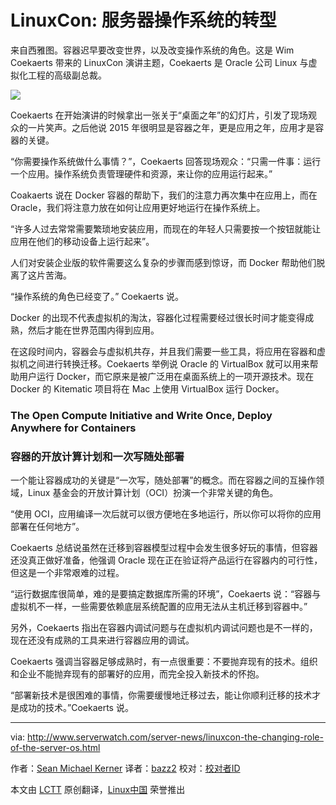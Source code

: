 LinuxCon: 服务器操作系统的转型
================================================================================
来自西雅图。容器迟早要改变世界，以及改变操作系统的角色。这是 Wim Coekaerts 带来的 LinuxCon 演讲主题，Coekaerts 是 Oracle 公司 Linux 与虚拟化工程的高级副总裁。

![](http://www.serverwatch.com/imagesvr_ce/6421/wim-200x150.jpg)

Coekaerts 在开始演讲的时候拿出一张关于“桌面之年”的幻灯片，引发了现场观众的一片笑声。之后他说 2015 年很明显是容器之年，更是应用之年，应用才是容器的关键。

“你需要操作系统做什么事情？”，Coekaerts 回答现场观众：“只需一件事：运行一个应用。操作系统负责管理硬件和资源，来让你的应用运行起来。”

Coakaerts 说在 Docker 容器的帮助下，我们的注意力再次集中在应用上，而在 Oracle，我们将注意力放在如何让应用更好地运行在操作系统上。

“许多人过去常常需要繁琐地安装应用，而现在的年轻人只需要按一个按钮就能让应用在他们的移动设备上运行起来”。

人们对安装企业版的软件需要这么复杂的步骤而感到惊讶，而 Docker 帮助他们脱离了这片苦海。

“操作系统的角色已经变了。” Coekaerts 说。

Docker 的出现不代表虚拟机的淘汰，容器化过程需要经过很长时间才能变得成熟，然后才能在世界范围内得到应用。

在这段时间内，容器会与虚拟机共存，并且我们需要一些工具，将应用在容器和虚拟机之间进行转换迁移。Coekaerts 举例说 Oracle 的 VirtualBox 就可以用来帮助用户运行 Docker，而它原来是被广泛用在桌面系统上的一项开源技术。现在 Docker 的 Kitematic 项目将在 Mac 上使用 VirtualBox 运行 Docker。

### The Open Compute Initiative and Write Once, Deploy Anywhere for Containers ###
### 容器的开放计算计划和一次写随处部署 ###

一个能让容器成功的关键是“一次写，随处部署”的概念。而在容器之间的互操作领域，Linux 基金会的开放计算计划（OCI）扮演一个非常关键的角色。

“使用 OCI，应用编译一次后就可以很方便地在多地运行，所以你可以将你的应用部署在任何地方”。

Coekaerts 总结说虽然在迁移到容器模型过程中会发生很多好玩的事情，但容器还没真正做好准备，他强调 Oracle 现在正在验证将产品运行在容器内的可行性，但这是一个非常艰难的过程。

“运行数据库很简单，难的是要搞定数据库所需的环境”，Coekaerts 说：“容器与虚拟机不一样，一些需要依赖底层系统配置的应用无法从主机迁移到容器中。”

另外，Coekaerts 指出在容器内调试问题与在虚拟机内调试问题也是不一样的，现在还没有成熟的工具来进行容器应用的调试。

Coekaerts 强调当容器足够成熟时，有一点很重要：不要抛弃现有的技术。组织和企业不能抛弃现有的部署好的应用，而完全投入新技术的怀抱。

“部署新技术是很困难的事情，你需要缓慢地迁移过去，能让你顺利迁移的技术才是成功的技术。”Coekaerts 说。

--------------------------------------------------------------------------------

via: http://www.serverwatch.com/server-news/linuxcon-the-changing-role-of-the-server-os.html

作者：[Sean Michael Kerner][a]
译者：[bazz2](https://github.com/bazz2)
校对：[校对者ID](https://github.com/校对者ID)

本文由 [LCTT](https://github.com/LCTT/TranslateProject) 原创翻译，[Linux中国](https://linux.cn/) 荣誉推出

[a]:http://www.serverwatch.com/author/Sean-Michael-Kerner-101580.htm
